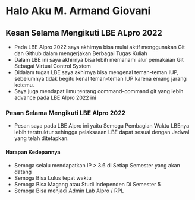 <h1>Halo Aku M. Armand Giovani</h1>

<h2> Kesan Selama Mengikuti LBE ALpro 2022</h2>

* Pada LBE Alpro 2022 saya akhirnya bisa mulai aktif menggunakan Git dan Github dalam mengerjakan Berbagai Tugas Kuliah
* Dalam LBE ini saya akhirnya bisa lebih memahami alur pemakaian Git Sebagai Virtual Control System
* Didalam tugas LBE saya akhirnya bisa mengenal teman-teman IUP, sebelumnya tidak begitu kenal teman-teman IUP karena emang jarang ketemu.
* Saya juga mendapat ilmu tentang command-command git yang lebih advance pada LBE Alpro 2022 ini

<h3> Pesan Selama Mengikuti LBE Alpro 2022</h3>

* Pesan saya pada LBE Alpro ini yaitu Semoga Pembagian Waktu LBEnya lebih terstruktur sehingga pelaksaaan LBE dapat sesuai dengan Jadwal yang telah ditetapkan.

<h4> Harapan Kedepannya </h4>

* Semoga selalu mendapatkan IP > 3.6 di Setiap Semester yang akan datang
* Semoga Bisa Lulus tepat waktu
* Semoga Bisa Magang atau Studi Independen Di Semester 5
* Semoga Bisa menjadi Admin Lab Alpro / RPL


